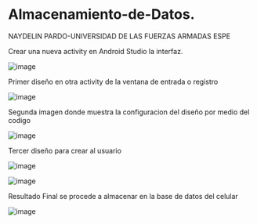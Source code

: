 # Almacenamiento-de-Datos.
NAYDELIN PARDO-UNIVERSIDAD DE LAS FUERZAS ARMADAS ESPE

Crear una nueva activity en Android Studio la interfaz.

![image](https://github.com/nnnicol/Almacenamiento-de-Datos./assets/133244392/9ac34cf5-6237-45b7-b60a-1672d7d821c1)

Primer diseño en otra activity de la ventana de entrada o registro

![image](https://github.com/nnnicol/Almacenamiento-de-Datos./assets/133244392/343c4d0b-d75b-402c-8964-127bd85a908d)

Segunda imagen donde muestra la configuracion del diseño por medio del codigo 

![image](https://github.com/nnnicol/Almacenamiento-de-Datos./assets/133244392/444303fb-5edf-4906-a00b-4ba011b1c7d4)

Tercer diseño para crear al usuario 

![image](https://github.com/nnnicol/Almacenamiento-de-Datos./assets/133244392/9c826af6-6c38-4735-ba79-c4af2138a87a)

![image](https://github.com/nnnicol/Almacenamiento-de-Datos./assets/133244392/50816b87-ba3d-453d-9296-be6770bdd86b)

Resultado Final se procede a almacenar en la base de datos del celular 

![image](https://github.com/nnnicol/Almacenamiento-de-Datos./assets/133244392/2bcd4f6e-a071-47a0-b989-24b94cfedcc2)

